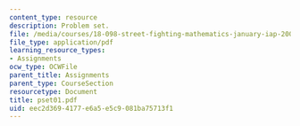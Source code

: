 ```yaml
---
content_type: resource
description: Problem set.
file: /media/courses/18-098-street-fighting-mathematics-january-iap-2008/eec2d3694177e6a5e5c9081ba75713f1_pset01.pdf
file_type: application/pdf
learning_resource_types:
- Assignments
ocw_type: OCWFile
parent_title: Assignments
parent_type: CourseSection
resourcetype: Document
title: pset01.pdf
uid: eec2d369-4177-e6a5-e5c9-081ba75713f1
---
```

